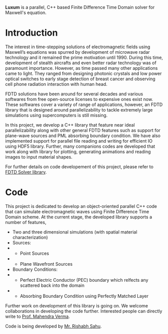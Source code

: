 **Luxum** is a parallel, C++ based Finite Difference Time Domain solver for
Maxwell's equation.


# Introduction
The interest in time-stepping solutions of electromagnetic fields using Maxwell’s equations was spurred by development of microwave radar technology and it remained the prime motivation until 1990. During this time, development of stealth aircrafts and even better radar technology was of paramount importance. However, as time passed many other applications came to light. They ranged from designing photonic crystals and low power optical switches to early stage detection of breast cancer and observing cell phone radiation interaction with human head.

FDTD solutions have been around for several decades and various softwares from free open-source licenses to expensive ones exist now. These softwares cover a variety of range of applications, however, an FDTD library that is designed around parallelizability to tackle extremely large simulations using supercomputers is still missing.

In this project, we develop a C++ library that feature near ideal parallelizability along with other general FDTD features such as support for plane-wave sources and PML absorbing boundary condition. We have also implemented support for parallel file reading and writing for efficient IO using HDF5 library. Further, many companions codes are developed that work along with library for plotting, generating animations and reading images to input material shapes.

For further details on code developement of this project, please refer to [FDTD Solver library](http://http://turbulencehub.org/index.php/codes/fdtd-solver/).


# Code
This project is dedicated to develop an object-oriented parallel C++ code that can simulate electromagnetic waves using Finite Difference Time Domain scheme. At the current stage, the developed library supports a number of features,
 * Two and three dimensional simulations
   (with spatial material characterization)
 * Sources:
 * * Point Sources
 * * Plane Wavefront Sources
 * Boundary Conditions:
 * * Perfect Electric Conductor (PEC) boundary which relfects any scattered back into the domain
 * * Absorbing Boundary Condition using Perfectly Matched Layer

 Further work on development of this library is going on. We welcome collaborations in developing the code further. Interested people can directly write to [Prof. Mahendra Verma](mailto:mkv@iitk.ac.in).

 Code is being developed by [Mr. Rishabh Sahu](https://scholar.google.co.in/citations?user=iEj0p54AAAAJ&hl=en).
